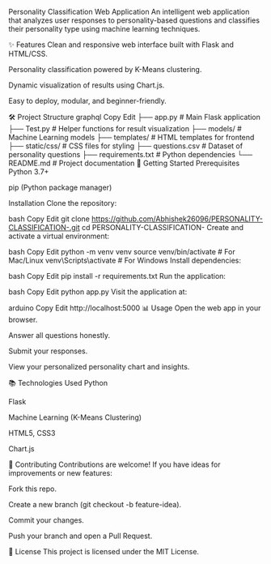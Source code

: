 Personality Classification Web Application
An intelligent web application that analyzes user responses to personality-based questions and classifies their personality type using machine learning techniques.

✨ Features
Clean and responsive web interface built with Flask and HTML/CSS.

Personality classification powered by K-Means clustering.

Dynamic visualization of results using Chart.js.

Easy to deploy, modular, and beginner-friendly.

🛠 Project Structure
graphql
Copy
Edit
├── app.py              # Main Flask application
├── Test.py             # Helper functions for result visualization
├── models/             # Machine Learning models
├── templates/          # HTML templates for frontend
├── static/css/         # CSS files for styling
├── questions.csv       # Dataset of personality questions
├── requirements.txt    # Python dependencies
└── README.md           # Project documentation
🚀 Getting Started
Prerequisites
Python 3.7+

pip (Python package manager)

Installation
Clone the repository:

bash
Copy
Edit
git clone https://github.com/Abhishek26096/PERSONALITY-CLASSIFICATION-.git
cd PERSONALITY-CLASSIFICATION-
Create and activate a virtual environment:

bash
Copy
Edit
python -m venv venv
source venv/bin/activate   # For Mac/Linux
venv\Scripts\activate      # For Windows
Install dependencies:

bash
Copy
Edit
pip install -r requirements.txt
Run the application:

bash
Copy
Edit
python app.py
Visit the application at:

arduino
Copy
Edit
http://localhost:5000
📊 Usage
Open the web app in your browser.

Answer all questions honestly.

Submit your responses.

View your personalized personality chart and insights.

📚 Technologies Used
Python

Flask

Machine Learning (K-Means Clustering)

HTML5, CSS3

Chart.js

🤝 Contributing
Contributions are welcome!
If you have ideas for improvements or new features:

Fork this repo.

Create a new branch (git checkout -b feature-idea).

Commit your changes.

Push your branch and open a Pull Request.

📄 License
This project is licensed under the MIT License.
